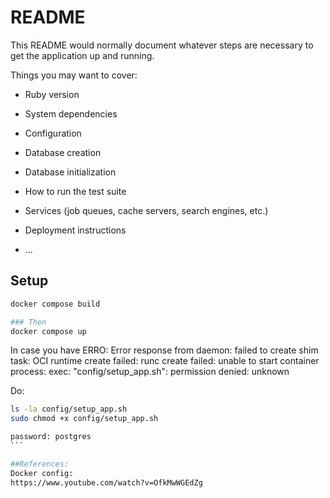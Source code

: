 # README

This README would normally document whatever steps are necessary to get the
application up and running.

Things you may want to cover:

* Ruby version

* System dependencies

* Configuration

* Database creation

* Database initialization

* How to run the test suite

* Services (job queues, cache servers, search engines, etc.)

* Deployment instructions

* ...

## Setup
```bash
docker compose build

### Then
docker compose up
```

In case you have
ERRO: Error response from daemon: failed to create shim task: OCI runtime create failed: runc create failed: unable to start container process: exec: "config/setup_app.sh": permission denied: unknown

Do:
````bash
ls -la config/setup_app.sh
sudo chmod +x config/setup_app.sh

password: postgres
```

##References:
Docker config:
https://www.youtube.com/watch?v=OfkMwWGEdZg
